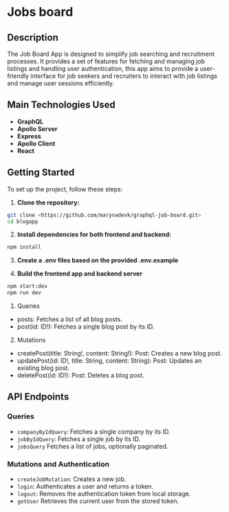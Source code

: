 # Jobs board

## Description

The Job Board App is designed to simplify job searching and recruitment processes. It provides a set of features for fetching and managing job listings and handling user authentication, this app aims to provide a user-friendly interface for job seekers and recruiters to interact with job listings and manage user sessions efficiently.

## Main Technologies Used
- **GraphQL**
- **Apollo Server**
- **Express**
- **Apollo Client**
- **React**


## Getting Started

To set up the project, follow these steps:

1. **Clone the repository:**

```sh
git clone <https://github.com/marynadevk/graphql-job-board.git>
cd blogapp
```
2. **Install dependencies for both frontend and backend:**
```sh
npm install
```
3. **Create a .env files based on the provided .env.example**

4. **Build the frontend app and backend server**
```sh
npm start:dev
npm run dev
```


1. Queries
  - posts: Fetches a list of all blog posts.
  - post(id: ID!): Fetches a single blog post by its ID.

2. Mutations
  - createPost(title: String!, content: String!): Post: Creates a new blog post.
  - updatePost(id: ID!, title: String, content: String): Post: Updates an existing blog post.
  - deletePost(id: ID!): Post: Deletes a blog post.

  ## API Endpoints

### Queries
- `companyByIdQuery`: Fetches a single company by its ID.
- `jobByIdQuery`: Fetches a single job by its ID.
- `jobsQuery` Fetches a list of jobs, optionally paginated.

### Mutations and Authentication

- `createJobMutation`: Creates a new job.
- `login`: Authenticates a user and returns a token.
- `logout`: Removes the authentication token from local storage.
- `getUser` Retrieves the current user from the stored token.
